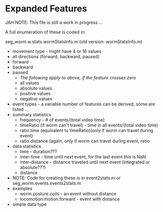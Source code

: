 Expanded Features
=================

JAH NOTE: This file is still a work in progress ...

A full enumeration of these is coded in:

seg\_worm.w.stats.wormStatsInfo.m (old version: wormStatsInfo.m)

-   movement type - might have 4 or 16 values
-   all directions (forward, backward, paused)
-   forward
-   backward
-   paused
    -   *The following apply to above, if the feature crosses zero*
    -   all values
    -   absolute values
    -   positive values
    -   negative values
-   event types - a variable number of features can be derived, some are
    listed ...
-   summary statistics
    -   frequency - \# of events/(total video time)
    -   timeRatio (if worm can't travel) - time in all events/(total
        video time)
    -   ratio.time (equivalent to timeRatio)(only if worm can travel
        during event)
    -   ratio.distance (again, only if worm can travel during event,
        ratio
-   data statistics
    -   time - duration???
    -   inter-time - time until next event, for the last event this is
        NaN
    -   inter-distance - distance traveled until next event (integrated
        or absolute???)
    -   distance
-   NOTE: Code for creating these is in event2stats.m or
    seg\_worm.events.events2stats.m
-   examples
    -   worm.posture.coils - an event without distance
    -   locomotion.motion.forward - event with distance
-   simple data type

